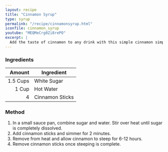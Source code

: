 ```yaml
---
layout: recipe
title: "Cinnamon Syrup"
type: syrup
permalink: "/recipe/cinnamonsyrup.html"
iconfile: cinnamon_syrup
youtube: "MEQMeCrg0Zi8rePO"
excerpt: |
  Add the taste of cinnamon to any drink with this simple cinnamon simple syrup recipe. It's easy and the long infusion creates a wonderful spiced flavor.
---
```


### Ingredients

|   Amount | Ingredient      |
| -------: | --------------- |
| 1.5 Cups | White Sugar     |
|    1 Cup | Hot Water       |
|        4 | Cinnamon Sticks |

### Method

1. In a small sauce pan, combine sugar and water. Stir over heat until sugar is completely dissolved.
2. Add cinnamon sticks and simmer for 2 minutes.
3. Remove from heat and allow cinnamon to steep for 6-12 hours.
4. Remove cinnamon sticks once steeping is complete.
